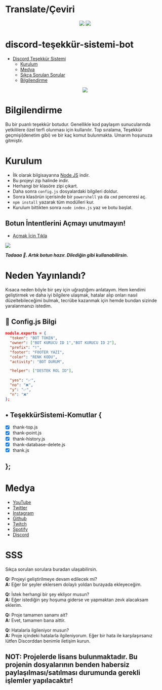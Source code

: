 # Translate/Çeviri
<div align="center">
    <a href="https://github.com/xlorienull/discord-appreciation-bot/blob/main/README.md#discord-appreciation-bot" target="_blank"><img src="https://shields.io/badge/İngİlİzce-111111.svg?&style=for-the-badge&logo="></a>
    <a href="https://github.com/xlorienull/discord-appreciation-bot/blob/main/README-tr.md#discord-teşekkür-sistemi-bot" target="_blank"><img src="https://shields.io/badge/Türkçe-111111.svg?&style=for-the-badge&logo="></a>
</div>

# discord-teşekkür-sistemi-bot

 - [Discord Teşekkür Sistemi](https://github.com/xlorienull/discord-appreciation-bot)
      - [Kurulum](#kurulum)
      - [Medya](#medya)
      - [Sıkça Sorulan Sorular](#sss)
      - [Bilgilendirme](#bilgilendirme)

<div align="center">
   <a href="https://github.com/xlorienull">
      <img src="https://xlorienull.life-is-pa.in/ogp/5uL8qwaAi.gif">
   </a>
</div>

# Bilgilendirme
Bu bir puanlı teşekkür botudur. Genellikle kod paylaşım sunucularında yetkililere özel terfi olunması için kullanılır. Top sıralama, Teşekkür geçmişi(denetim gibi) ve bir kaç komut bulunmakta. Umarım hoşunuza gitmiştir.

# Kurulum
* İlk olarak bilgisayarına [Node JS](https://nodejs.org/en/) indir.
* Bu projeyi zip halinde indir.
* Herhangi bir klasöre zipi çıkart.
* Daha sonra `config.js` dosyalardaki bilgileri doldur.
* Sonra klasörün içerisinde bir `powershell` ya da `cmd` penceresi aç.
* ```npm install``` yazarak tüm modülleri kur.
* Kurulum bittikten sonra ```node index.js``` yaz ve botu başlat.

## Botun İntentlerini Açmayı unutmayın!
* [Açmak İçin Tıkla](https://discord.com/developers/applications)
<img src="https://xlorienull.life-is-pa.in/ogp/5uU7acv4f.gif"/>

***Tadaaa 🎉. Artık botun hazır. Dilediğin gibi kullanabilirsin.***

# Neden Yayınlandı?
Kısaca neden böyle bir şey için uğraştığımı anlatayım. Hem kendimi geliştirmek ve daha iyi bilgilere ulaşmak, hatalar alıp onları nasıl düzeltebileceğimi bulmak, tecrübe kazanmak için hemde bundan sizinde yaralanmanızı istedim.

## 💾 Config.js Bilgi

```json
module.exports = {
  "token": "BOT TOKEN",
  "owner": ["BOT KURUCU ID 1","BOT KURUCU ID 2"], 
  "prefix": "!",
  "footer": "FOOTER YAZI",
  "color": "RENK KODU",
  "activity": "BOT DURUM",

  "helper": ["DESTEK ROL ID"],
  
  "yes": "✅",
  "no": "❌",
  "y": "✅",
  "n": "❌"
};
```

## • TeşekkürSistemi-Komutlar {
  - [x] thank-top.js
  - [x] thank-point.js
  - [x] thank-history.js
  - [x] thank-database-delete.js
  - [x] thank.js
## };

# Medya
* [YouTube](https://www.youtube.com/channel/UCi1mTrpqsvmgsMUJMosVPmQ)
* [Twitter](https://twitter.com/@xlorienull)
* [Instagram](https://instagram.com/xlorienull)
* [Github](https://github.com/xlorienull)
* [Twitch](https://www.twitch.tv/xlorienull)
* [Spotify](https://open.spotify.com/user/tioe4nfdnqmwkd920wxzbb6lo)
* [Discord](https://discord.com/users/432854313736339466)

# SSS
Sıkça sorulan sorulara buradan ulaşabilirsin.

**Q:** Projeyi geliştirilmeye devam edilecek mi?<br />
**A:** Eğer bir şeyler eklersem dolaylı yoldan burayada ekleyeceğim.

**Q:** İstek herhangi bir şey ekliyor musun?<br />
**A:** Eğer istediğin şey hoşuma giderse ve yapmaktan zevk alacaksam eklerim.

**Q:** Proje tamamen sanamı ait?<br />
**A:** Evet, tamamen bana aittir.

**Q:** Hatalarla ilgileniyor musun?<br />
**A:** Proje içindeki hatalarla ilgileniyorum. Eğer bir hata ile karşılaşırsanız lütfen Discorddan benimle iletişim kurun. 

## NOT: Projelerde lisans bulunmaktadır. Bu projenin dosyalarının benden habersiz paylaşılması/satılması durumunda gerekli işlemler yapılacaktır!
